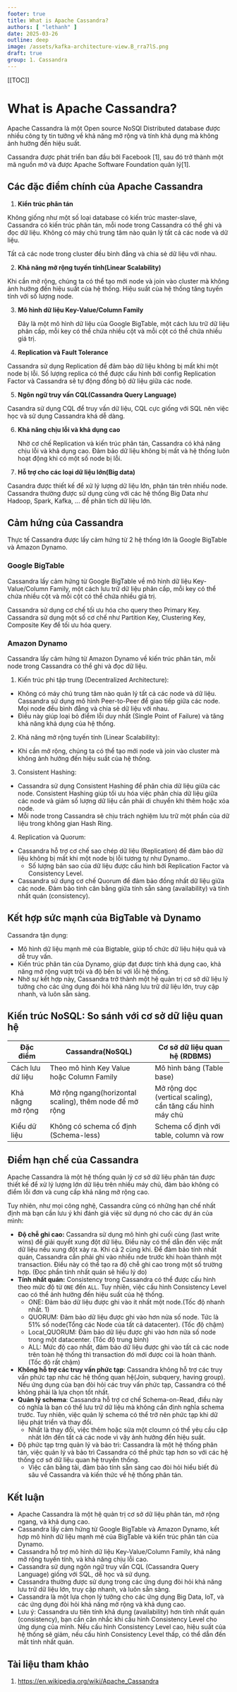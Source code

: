 ```yaml
---
footer: true
title: What is Apache Cassandra?
authors: [ "lethanh" ]
date: 2025-03-26
outline: deep
image: /assets/kafka-architecture-view.B_rra7lS.png
draft: true
group: 1. Cassandra
---
```


[[TOC]]

# What is Apache Cassandra?

Apache Cassandra là một Open source NoSQl Distributed database được nhiều công ty tin tưởng về khả năng mở rộng
và tính khả dụng mà không ảnh hưởng đến hiệu suất.

Cassandra được phát triển ban đầu bởi Facebook [1], sau đó trở thành một mã nguồn mở và được Apache Software
Foundation quản lý[1].

## Các đặc điểm chính của Apache Cassandra

1. **Kiển trúc phân tán**

Không giống như một số loại database có kiến trúc master-slave, Cassandra có kiến trúc phân tán, mỗi node trong
Cassandra có thể ghi và đọc dữ liệu. Không có máy chủ trung tâm nào quản lý tất cả các node và dữ liệu.

Tất cả các node trong cluster đều bình đẳng và chia sẻ dữ liệu với nhau.

2. **Khả năng mở rộng tuyến tính(Linear Scalability)**

Khi cần mở rộng, chúng ta có thể tạo mới node và join vào cluster mà không ảnh hưởng đến hiệu suất của hệ thống.
Hiệu suất của hệ thống tăng tuyến tính với số lượng node.

3. **Mô hình dữ liệu Key-Value/Column Family**

   Đây là một mô hình dữ liệu của Google BigTable, một cách lưu trữ dữ liệu phân cấp, mỗi key có thể chứa nhiều
   cột và mỗi cột có thể chứa nhiều giá trị.

4. **Replication và Fault Tolerance**

Cassandra sử dụng Replication để đảm bảo dữ liệu không bị mất khi một node bị lỗi. Số lượng replica có thể được
cấu hình bởi config Replication Factor và Cassandra sẽ tự động đồng bộ dữ liệu giữa các node.

5. **Ngôn ngữ truy vấn CQL(Cassandra Query Language)**

Casandra sử dụng CQL để truy vấn dữ liệu, CQL cực giống với SQL nên việc học và sử dụng Cassandra khá dễ dàng.

6. **Khả năng chịu lỗi và khả dụng cao**

   Nhờ cơ chế Replication và kiến trúc phân tán, Cassandra có khả năng chịu lỗi và khả dụng cao. Đảm bảo dữ liệu
   không bị mất và hệ thống luôn hoạt động khi có một số node bị lỗi.

7. **Hỗ trợ cho các loại dữ liệu lớn(Big data)**

Casandra được thiết kế để xử lý lượng dữ liệu lớn, phân tán trên nhiều node. Cassandra thường được sử dụng cùng
với các hệ thống Big Data như Hadoop, Spark, Kafka, ... để phân tích dữ liệu lớn.

## Cảm hứng của Cassandra

Thực tế Cassandra được lấy cảm hứng từ 2 hệ thống lớn là Google BigTable và Amazon Dynamo.

### **Google BigTable**

Cassandra lấy cảm hứng từ Google BigTable về mô hình dữ liệu Key-Value/Column Family, một cách lưu trữ dữ liệu
phân cấp, mỗi key có thể chứa nhiều cột và mỗi cột có thể chứa nhiều giá trị.

Cassandra sử dụng cơ chế tối ưu hóa cho query theo Primary Key. Cassandra sử dụng một số cơ chế như Partition
Key, Clustering Key, Composite Key để tối ưu hóa query.

### **Amazon Dynamo**

Cassandra lấy cảm hứng từ Amazon Dynamo về kiến trúc phân tán, mỗi node trong Cassandra có thể ghi và đọc dữ
liệu.

1. Kiến trúc phi tập trung (Decentralized Architecture):

- Không có máy chủ trung tâm nào quản lý tất cả các node và dữ liệu. Cassandra sử dụng mô hình Peer-to-Peer
  để giao tiếp giữa các node. Mọi node đều bình đẳng và chia sẻ dữ liệu với nhau.
- Điều này giúp loại bỏ điểm lỗi duy nhất (Single Point of Failure) và tăng khả năng khả dụng của hệ thống.

2. Khả năng mở rộng tuyến tính (Linear Scalability):

- Khi cần mở rộng, chúng ta có thể tạo mới node và join vào cluster mà không ảnh hưởng đến hiệu suất của hệ
  thống.

3. Consistent Hashing:

- Cassandra sử dụng Consistent Hashing để phân chia dữ liệu giữa các node. Consistent Hashing giúp tối ưu hóa
  việc phân chia dữ liệu giữa các node và giảm số lượng dữ liệu cần phải di chuyển khi thêm hoặc xóa node.
- Mỗi node trong Cassandra sẽ chịu trách nghiệm lưu trữ một phần của dữ liệu trong không gian Hash Ring.

4. Replication và Quorum:

- Cassandra hỗ trợ cơ chế sao chép dữ liệu (Replication) để đảm bảo dữ liệu không bị mất khi một node bị lỗi
  tương tự như Dynamo..
  - Số lượng bản sao của dữ liệu được cấu hình bởi Replication Factor và Consistency Level.
- Cassandra sử dụng cơ chế Quorum để đảm bảo đồng nhất dữ liệu giữa các node. Đảm bảo tính cân bằng giữa tính
  sẵn sàng (availability) và tính nhất quán (consistency).

## Kết hợp sức mạnh của BigTable và Dynamo

Cassandra tận dụng:

- Mô hình dữ liệu mạnh mẽ của Bigtable, giúp tổ chức dữ liệu hiệu quả và dễ truy vấn.
- Kiến trúc phân tán của Dynamo, giúp đạt được tính khả dụng cao, khả năng mở rộng vượt trội và độ bền bỉ với
  lỗi hệ thống.
- Nhờ sự kết hợp này, Cassandra trở thành một hệ quản trị cơ sở dữ liệu lý tưởng cho các ứng dụng đòi hỏi khả
  năng lưu trữ dữ liệu lớn, truy cập nhanh, và luôn sẵn sàng.

## Kiến trúc NoSQL: So sánh với cơ sở dữ liệu quan hệ

| Đặc điểm          | Cassandra(NoSQL)                                        | Cơ sở dữ liệu quan hệ (RDBMS)                             |
|-------------------|---------------------------------------------------------|-----------------------------------------------------------|
| Cách lưu dữ liệu  | Theo mô hình Key Value hoặc Column Family               | Mô hình bảng (Table base)                                 |
| Khả năgng mở rộng | Mở rộng ngang(horizontal scaling), thêm node để mở rộng | Mở rộng dọc (vertical scaling), cần tăng cấu hình máy chủ |
| Kiểu dữ liệu      | Không có schema cố định (Schema-less)                   | Schema cố định với table, column và row                   |

## Điểm hạn chế của Cassandra

Apache Cassandra là một hệ thống quản lý cơ sở dữ liệu phân tán được thiết kế để xử lý lượng lớn dữ liệu trên nhiều máy chủ, đảm bảo không có điểm lỗi đơn và cung cấp khả năng mở rộng cao. 

Tuy nhiên, như mọi công nghệ, Cassandra cũng có những hạn chế nhất định mà bạn cần lưu ý khi đánh giá việc sử dụng nó cho các dự án của mình:

- **Độ chễ ghi cao:** Cassandra sử dụng mô hình ghi cuối cùng (last write wins) để giải quyết xung đột dữ liệu. Điều này có thể dẫn đến việc mất dữ liệu nếu xung đột xảy ra. Khi cả 2 cùng khi.
Để đảm bảo tính nhất quán, Cassandra cần phải ghi vào nhiều nde trước khi hoàn thành một transaction. Điều này có thể tạo ra độ chễ ghi cao trong một số trường hợp. (Đọc phần tính nhất quán sẽ hiểu lý do)
- **Tính nhất quán:** Consistency trong Cassandra có thể được cấu hình theo mức độ từ `ONE` đến `ALL`. Tuy nhiên, việc cấu hình Consistency Level cao có thể ảnh hưởng đến hiệu suất của hệ thống.
  - ONE: Đảm bảo dữ liệu được ghi vào ít nhất một node.(Tốc độ nhanh nhất. 1)
  - QUORUM: Đảm bảo dữ liệu được ghi vào hơn nửa số node. Tức là 51% số node(Tổng các Node của tất cả datacenter). (Tốc độ chậm)
  - Local_QUORUM: Đảm bảo dữ liệu được ghi vào hơn nửa số node trong một datacenter. (Tốc độ trung bình)
  - ALL: Mức độ cao nhất, đảm bảo dữ liệu được ghi vào tất cả các node trên toàn hệ thống thì transaction đó mới được coi là hoàn thành. (Tốc độ rất chậm)
- **Không hỗ trợ các truy vấn phức tạp**: Cassandra không hỗ trợ các truy vấn phức tạp như các hệ thống quan hệ(Join, subquery, having group). Nếu ứng dụng của bạn đòi hỏi các truy vấn phức tạp, Cassandra có thể không phải là lựa chọn tốt nhất.
- **Quản lý schema**: Cassandra hỗ trợ cơ chế Schema-on-Read, điều này có nghĩa là bạn có thể lưu trữ dữ liệu mà không cần định nghĩa schema trước. Tuy nhiên, việc quản lý schema có thể trở nên phức tạp khi dữ liệu phát triển và thay đổi.
  - Nhất là thay đổi, việc thêm hoặc sửa một cloumn có thể yêu cầu cập nhât lớn đến tất cả các node vì vậy ảnh hưởng đến hiệu suất.
- Độ phức tạp trng quản lý và bảo trì: Cassandra là một hệ thống phân tán, việc quản lý và bảo trì Cassandra có thể phức tạp hơn so với các hệ thống cơ sở dữ liệu quan hệ truyền thống.
  - Việc cân bằng tải, đảm bảo tính sẵn sàng cao đòi hỏi hiểu biết đủ sâu về Cassandra và kiến thức về hệ thống phân tán.

## Kết luận
- Apache Cassandra là một hệ quản trị cơ sở dữ liệu phân tán, mở rộng ngang, và khả dụng cao.
- Cassandra lấy cảm hứng từ Google BigTable và Amazon Dynamo, kết hợp mô hình dữ liệu mạnh mẽ của BigTable và
  kiến trúc phân tán của Dynamo.
- Cassandra hỗ trợ mô hình dữ liệu Key-Value/Column Family, khả năng mở rộng tuyến tính, và khả năng chịu lỗi
  cao.
- Cassandra sử dụng ngôn ngữ truy vấn CQL (Cassandra Query Language) giống với SQL, dễ học và sử dụng.
- Cassandra thường được sử dụng trong các ứng dụng đòi hỏi khả năng lưu trữ dữ liệu lớn, truy cập nhanh, và luôn
  sẵn sàng.
- Cassandra là một lựa chọn lý tưởng cho các ứng dụng Big Data, IoT, và các ứng dụng đòi hỏi khả năng mở rộng và
  khả dụng cao.
- Lưu ý: Cassandra ưu tiên tính khả dụng (availability) hơn tính nhất quán (consistency), bạn cần cân nhắc khi
  cấu hình Consistency Level cho ứng dụng của mình. Nếu cấu hình Consistency Level cao, hiệu suất của hệ thống sẽ giảm, nếu cấu hình Consistency Level thấp, có thể dẫn đến mất tính nhất quán.

## Tài liệu tham khảo

1. https://en.wikipedia.org/wiki/Apache_Cassandra
